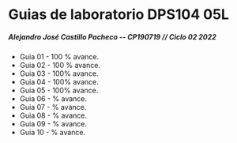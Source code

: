 # **Guias de laboratorio DPS104 05L**
#####  Alejandro José Castillo Pacheco  -- CP190719 // Ciclo 02 2022
- Guia 01 - 100 % avance.
- Guia 02 -  100 % avance.
- Guia 03 -  100% avance.
- Guia 04 -  100% avance.
- Guia 05 -  100% avance.
- Guia 06 -  % avance.
- Guia 07 -  % avance.
- Guia 08 -  % avance.
- Guia 09 -  % avance.
- Guia 10 -  % avance.
